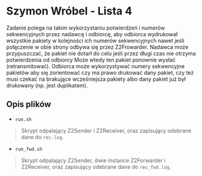 Szymon Wróbel - Lista 4
===

Zadanie polega na takim wykorzystaniu potwierdzeń i numerów sekwencyjnych przez nadawcę i odbiorcę, aby odbiorca wydrukował wszystkie pakiety w kolejności ich numerów sekwencyjnych nawet jeśli połączenie w obie strony odbywa się przez Z2Frowarder. Nadawca może przypuszczać, że pakiet nie dotarł do celu jeśli przez długi czas nie otrzyma potwierdzenia od odbiorcy Może wtedy ten pakiet ponownie wysłać (retransmitować). Odbiorca może wykorzystywać numery sekwencyjne pakietów aby się zorientować czy ma prawo drukować dany pakiet, czy też musi czekać na brakujące wcześniejsza pakiety albo dany pakiet już był drukowany (np. jest duplikatem).

Opis plików
---
* `run.sh`
> Skrypt odpalający Z2Sender i Z2Receiver, oraz zapisujący odebrane dane do `rec.log`.

* `run_fwd.sh`
> Skrypt odpalający Z2Sender, dwie instance Z2Forwarder i Z2Receiver, oraz zapisujący odebrane dane do `rec_fwd.log`.
